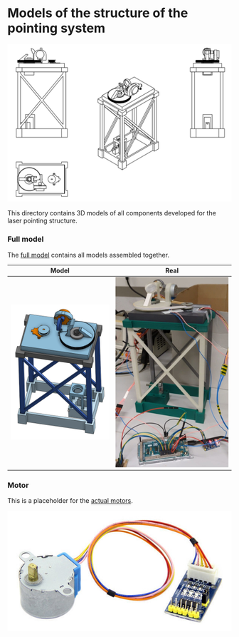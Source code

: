 # Models of the structure of the pointing system

![The schematic of the laser pointing structure](../images/3D%20Model%20Schema.png)

This directory contains 3D models of all components developed for the laser pointing structure.


### Full model

The [full model](Full%20Model.stl) contains all models assembled together.

| Model                                                                                    | Real                                                                  |
|------------------------------------------------------------------------------------------|-----------------------------------------------------------------------|
| ![The 3D Model of the fully assembled structure](../images/Structure%20Full%20Model.jpg) | ![The fully assembled structure](../images/Complete%20Structure.jpeg) |

### Motor

This is a placeholder for the [actual motors][Motor Datasheet].

![The 28BYJ-48-08 5 Vdc motor used in the pointing system](../images/Motor.jpg)

[Motor Datasheet]: https://www.digikey.fr/fr/datasheets/mikroelektronika/mikroelektronika-step-motor-5v-28byj48-datasheet
